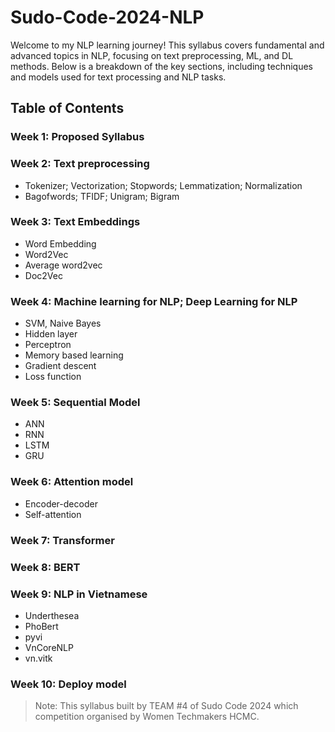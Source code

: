 # Sudo-Code-2024-NLP
Welcome to my NLP learning journey! This syllabus covers fundamental and advanced topics in NLP, focusing on text preprocessing, ML, and DL methods. Below is a breakdown of the key sections, including techniques and models used for text processing and NLP tasks.

## Table of Contents

### Week 1: Proposed Syllabus

### Week 2: Text preprocessing 
- Tokenizer; Vectorization; Stopwords; Lemmatization; Normalization
- Bagofwords; TFIDF; Unigram; Bigram

### Week 3: Text Embeddings
- Word Embedding
- Word2Vec
- Average word2vec
- Doc2Vec

### Week 4: Machine learning for NLP; Deep Learning for NLP
- SVM, Naive Bayes
- Hidden layer
- Perceptron
- Memory based learning
- Gradient descent
- Loss function

### Week 5: Sequential Model
- ANN
- RNN
- LSTM
- GRU

### Week 6: Attention model
- Encoder-decoder
- Self-attention

### Week 7: Transformer

### Week 8: BERT

### Week 9: NLP in Vietnamese
- Underthesea
- PhoBert
- pyvi
- VnCoreNLP
- vn.vitk

### Week 10: Deploy model

> Note: This syllabus built by TEAM #4 of Sudo Code 2024 which competition organised by Women Techmakers HCMC.


